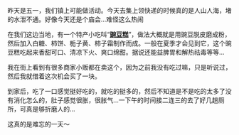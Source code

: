 昨天是五一，我们镇上可能做活动。今天去集上领快递的时候真的是人山人海，堵的水泄不通。好像今天还是个庙会…难怪这么热闹

在我们这边当地，有一个特产小吃叫“**[豌豆糕](https://baike.baidu.com/item/豌豆糕/2961282)**”，做法大概就是用豌豆脱皮磨成粉，然后加入白糖、柿饼、栀子黄、柿子霜制作而成。一般在夏季才会见到它，这个豌豆糕吃起来香甜可口、清凉下火、爽口绵甜。据说还能益脾胃和解热祛毒等等…

我在街上看到有很多商家小贩都在卖这个，因为之前我没有吃过嘛，只是听说过，然后我就借着这次机会买了一块。

到家后，吃了一口感觉挺好吃的，就吃的挺多的，然后不知道是不是吃的太多了没有消化怎么的，肚子感觉很胀，很胀气…一下午的时间接二连三的去了好几趟厕所，可真是够折磨人的…

这真的是难忘的一天～
